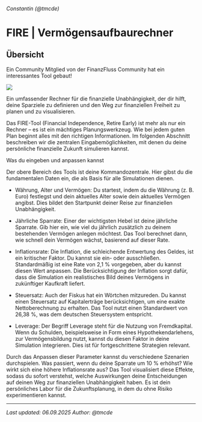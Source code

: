 ###### Constantin (@tmcde)

# FIRE | Vermögensaufbaurechner

## Übersicht

Ein Community Mitglied von der FinanzFluss Community hat ein interessantes Tool gebaut!

![](https://imgur.com/db7MIBi)

Ein umfassender Rechner für die finanzielle Unabhängigkeit, der dir hilft, deine Sparziele zu definieren und den Weg zur finanziellen Freiheit zu planen und zu visualisieren.

Das FIRE-Tool (Financial Independence, Retire Early) ist mehr als nur ein Rechner – es ist ein mächtiges Planungswerkzeug. Wie bei jedem guten Plan beginnt alles mit den richtigen Informationen. Im folgenden Abschnitt beschreiben wir die zentralen Eingabemöglichkeiten, mit denen du deine persönliche finanzielle Zukunft simulieren kannst.

Was du eingeben und anpassen kannst

Der obere Bereich des Tools ist deine Kommandozentrale. Hier gibst du die fundamentalen Daten ein, die als Basis für alle Simulationen dienen.

- Währung, Alter und Vermögen: Du startest, indem du die Währung (z. B. Euro) festlegst und dein aktuelles Alter sowie dein aktuelles Vermögen angibst. Dies bildet den Startpunkt deiner Reise zur finanziellen Unabhängigkeit.

- Jährliche Sparrate: Einer der wichtigsten Hebel ist deine jährliche Sparrate. Gib hier ein, wie viel du jährlich zusätzlich zu deinem bestehenden Vermögen anlegen möchtest. Das Tool berechnet dann, wie schnell dein Vermögen wächst, basierend auf dieser Rate.

- Inflationsrate: Die Inflation, die schleichende Entwertung des Geldes, ist ein kritischer Faktor. Du kannst sie ein- oder ausschließen. Standardmäßig ist eine Rate von 2,1 % vorgegeben, aber du kannst diesen Wert anpassen. Die Berücksichtigung der Inflation sorgt dafür, dass die Simulation ein realistisches Bild deines Vermögens in zukünftiger Kaufkraft liefert.

- Steuersatz: Auch der Fiskus hat ein Wörtchen mitzureden. Du kannst einen Steuersatz auf Kapitalerträge berücksichtigen, um eine exakte Nettoberechnung zu erhalten. Das Tool nutzt einen Standardwert von 26,38 %, was dem deutschen Steuersystem entspricht.

- Leverage: Der Begriff Leverage steht für die Nutzung von Fremdkapital. Wenn du Schulden, beispielsweise in Form eines Hypothekendarlehens, zur Vermögensbildung nutzt, kannst du diesen Faktor in deine Simulation integrieren. Dies ist für fortgeschrittene Strategien relevant.

Durch das Anpassen dieser Parameter kannst du verschiedene Szenarien durchspielen. Was passiert, wenn du deine Sparrate um 10 % erhöhst? Wie wirkt sich eine höhere Inflationsrate aus? Das Tool visualisiert diese Effekte, sodass du sofort verstehst, welche Auswirkungen deine Entscheidungen auf deinen Weg zur finanziellen Unabhängigkeit haben. Es ist dein persönliches Labor für die Zukunftsplanung, in dem du ohne Risiko experimentieren kannst.



---

*Last updated: 06.09.2025*
*Author: @tmcde*
